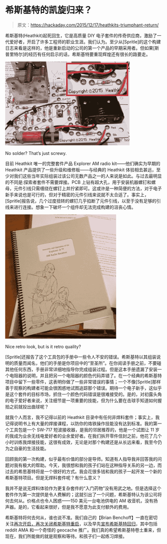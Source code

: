 # 希斯基特的凯旋归来？

> 原文：<https://hackaday.com/2015/12/17/heathkits-triumphant-return/>

希斯基特(Heathkit)起死回生，它是高质量 DIY 电子套件的传奇供应商，激励了一代爱好者，开启了许多工程师的职业生涯。我们认为。至少从[Spritle]的这个构建日志来看是这样的，他是重新启动的公司的第一个产品的早期采用者。但如果[斯普里特尔]的经历有任何启示的话，希斯基特要重现辉煌还有很长的路要走。

![img_20151202_170350](img/f2e46fda74e3d5f51c792d93beb45cb5.png)

No solder? That’s just screwy.

目前 Heathkit 唯一的完整套件产品 Explorer AM radio kit——他们确实为早期的 Heathkit 产品提供了一些升级和维修板——与经典的 Heathkit 体验相去甚远，至少对我们这些当年实际组装过该公司无数产品之一的人来说是如此。与过去最明显的不同是:探索者套件不需要焊接。PCB 上钻有超大孔，用于安装机器螺钉和螺母，元件引线只需缠绕在螺钉上并拧紧即可。这或许是一种简便的方法，对于电子新手来说也是可行的，但对于精密的元件引线来说就不太合适了。事实上，[Spritle]报告说，几个过度扭转的螺钉几乎掐断了元件引线，以至于没有足够的引线来进行连接。想象一下破坏一个组件却无法完成构建的沮丧心情。

![Nice retro look, but is it retro quality?](img/68c20eb871abc1ea25c9b36fe3d6579e.png)

Nice retro look, but is it retro quality?

[Spritle]还报告了这个工具包的手册中一些令人不安的错误。希斯基特以其组装说明的质量而闻名，他们的手册是你项目中的“至圣所”。在你阅读手册之前，不要碰其他任何东西，手册非常详细地指导你完成组装过程。但是这本手册遗漏了安装一个电阻器的说明，并且把另一个电阻器的颜色代码弄错了。在一个经典的希斯基特项目中留下一些零件，这表明你做了一些非常错误的事情；一个不像[Spritle]那样善于观察的构建者可能会很困惑地试图追踪那个错误。期待一个电子新手，这似乎是这个套件的目标市场，抓住一个颜色代码错误是很难接受的。是的，对初露头角的电子爱好者来说，关注细节是一项重要的技能，但为什么要在击球手知道如何握拍之前就投出曲球呢？

就我个人而言，我不记得以前的 Heathkit 目录中有任何非焊料套件；事实上，我记得说明书上有大量的焊接课程，以防你的烙铁操作技能没有达到标准。我的第一个工具包是一个 SW-717 短波接收器，是我的邻居推荐的，他是一个试图让 11 岁的我成为业余无线电爱好者的业余爱好者。在我们拆开零件信封之前，他花了几个小时训练我焊接技能，这很有成效，无论是对那个构建还是从长远来看，我至今仍为之自豪的生活技能。

回顾我的第一次构建，似乎最有价值的部分是导师。知道有人指导我并回答我的问题对我有极大的帮助。今天，我很想和我的孩子们站在这种指导关系的另一边，而过去的希思基特将是一个很好的方式。我会花很多钱和我的孩子一起开发一个新的希斯基特项目。但是无焊料套件呢？有什么意义？

我并不是说无焊料体验作为更复杂套件的“入门药物”没有用武之地。但是选择这个套件作为第一次提供是令人费解的；这就引出了一个问题，希斯基特认为该公司将何去何从。价格点也令人困惑——150 美元一台电池供电的 AM 收音机，没有扬声器。是的，它看起来很好，但是我不愿意为此支付额外的费用。

希斯基特将何去何从，谁也说不准。我们自己的【Brian Benchoff】一直在密切关注[再次开启，再次关闭希斯基特重启](http://hackaday.com/2015/10/08/heathkit-live-die-repeat/)，以及早先[宣布希斯基特回归](http://hackaday.com/2014/12/22/the-heathkit-mystery/)，其中包括 reddit AMA 和一个奇怪的 geocache 推广。我们真的希望希斯基特卷土重来，但现在，我们所能做的就是观察和等待。和孩子们一起练习焊接。